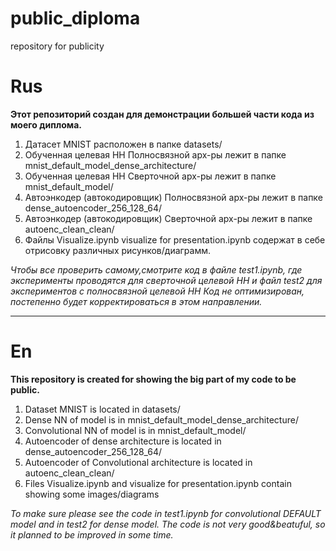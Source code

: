 # public_diploma
 repository for publicity
# Rus
**Этот репозиторий создан для демонстрации большей части кода из моего диплома.**
1. Датасет MNIST расположен в папке datasets/
2. Обученная целевая НН Полносвязной арх-ры лежит в папке mnist_default_model_dense_architecture/
3. Обученная целевая НН Сверточной арх-ры лежит в папке mnist_default_model/
4. Автоэнкодер (автокодировщик) Полносвязной арх-ры лежит в папке dense_autoencoder_256_128_64/
5. Автоэнкодер (автокодировщик) Сверточной арх-ры лежит в папке autoenc_clean_clean/
6. Файлы Visualize.ipynb visualize for presentation.ipynb содержат в себе отрисовку различных рисунков/диаграмм.

*Чтобы все проверить самому,смотрите код в файле test1.ipynb, где эксперименты проводятся для сверточной целевой НН и файл test2 для экспериментов с полносвязной целевой НН*
*Код не оптимизирован, постепенно будет корректироваться в этом направлении.*

---

# En
**This repository is created for showing the big part of my code to be public.**
1. Dataset MNIST is located in datasets/
2. Dense NN of model is in mnist_default_model_dense_architecture/
3. Convolutional NN of model is in mnist_default_model/
4. Autoencoder of dense architecture is located in dense_autoencoder_256_128_64/
5. Autoencoder of Convolutional architecture is located in autoenc_clean_clean/
6. Files Visualize.ipynb and visualize for presentation.ipynb contain showing some images/diagrams

*To make sure please see the code in test1.ipynb for convolutional DEFAULT model and in test2 for dense model.*
*The code is not very good&beatuful, so it planned to be improved in some time.*